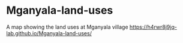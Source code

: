# Mganyala-land-uses
A map showing the land uses at Mganyala village
https://h4rwr8j9jq-lab.github.io/Mganyala-land-uses/
